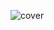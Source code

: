 ![cover](https://user-images.githubusercontent.com/74224756/138547334-465d25fb-2c72-412b-9ad7-b9db8c70bf46.png)
